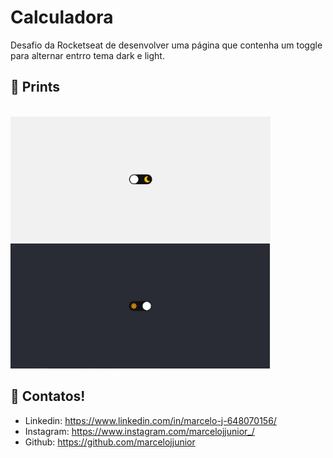 # Calculadora
Desafio da Rocketseat de desenvolver uma página que contenha um toggle para alternar entrro tema dark e light. 
 
## 📱 Prints

<p align="left">
<code>
<img src="/images/themeLight.png" height="200px">
<img src="/images/themeDark.png" height="200px">
</code>
</p>
 
## 📌 Contatos!
- Linkedin: https://www.linkedin.com/in/marcelo-j-648070156/
- Instagram: https://www.instagram.com/marcelojjunior_/
- Github: https://github.com/marcelojjunior
